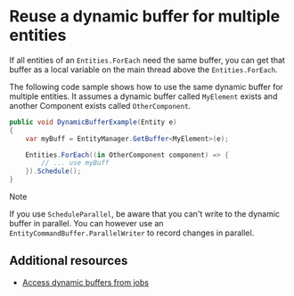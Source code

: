 # Reuse a dynamic buffer for multiple entities

If all entities of an `Entities.ForEach` need the same buffer, you can get that buffer as a local variable on the main thread above the `Entities.ForEach`.

The following code sample shows how to use the same dynamic buffer for multiple entities. It assumes a dynamic buffer called `MyElement` exists and another Component exists called `OtherComponent`.

```c#
public void DynamicBufferExample(Entity e)
{
    var myBuff = EntityManager.GetBuffer<MyElement>(e);

    Entities.ForEach((in OtherComponent component) => {
        // ... use myBuff
    }).Schedule();
}
```

> [!NOTE]
> If you use `ScheduleParallel`, be aware that you can't write to the dynamic buffer in parallel. You can however use an `EntityCommandBuffer.ParallelWriter` to record changes in parallel.

## Additional resources

* [Access dynamic buffers from jobs](components-buffer-jobs.md)